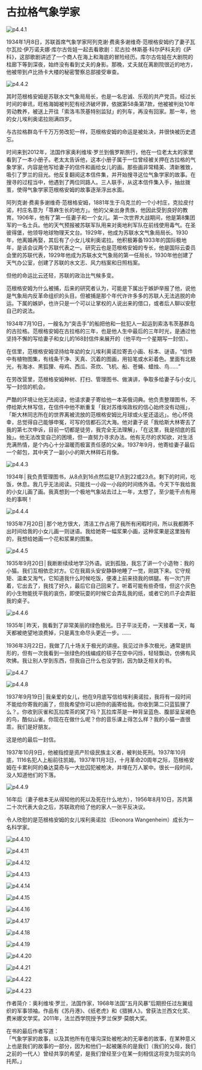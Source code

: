 # 古拉格气象学家

![p4.4.1](/images/4.4.1.jpg)

​1934年1月8日，苏联首席气象学家阿列克谢·费奥多谢维奇·范根格安姆约了妻子瓦尔瓦拉·伊万诺夫娜·库尔古佐娃一起去看歌剧：尼古拉·林斯基·科尔萨科夫的《萨科》，这部歌剧讲述了一个商人在海上和海底的冒险经历。库尔古佐娃在大剧院的柱廊下等到深夜，始终没有看到丈夫的身影。那晚，丈夫就在离剧院很近的地方，他被带到卢比扬卡大楼的秘密警察总部接受审查。

![p4.4.2](/images/4.4.2.jpg)

其时范根格安姆是苏联水文气象局局长，也是一名忠诚、乐观的共产党员。经过长时间的审讯，旺格海姆被判犯有经济破坏罪，依据第58条第7款，他被被判处10年劳动教养，被送上开往「索洛韦茨基特别监狱」的列车，再没有回家。那一年，他的女儿埃利奥诺拉刚满四岁。

与古拉格群岛千千万万劳改犯一样，范根格安姆的命运是被处决，并很快被历史遗忘。

时间来到2012年，法国作家奥利维埃·罗兰到俄罗斯旅行，他在一位老太太的家里看到了一本小册子。老太太告诉他，这本小册子属于一位曾经被关押在古拉格的气象学家，内容是他写给妻子的信件和画给女儿的画。那些画非常精美、清新雅致，吸引了罗兰的目光。他反复翻阅这本信件集，并开始搜寻这位气象学家的故事。在搜寻的过程当中，他遇到了两位同路人。三人联手，从这本信件集入手，抽丝拨茧，使得气象学家范根格安姆的故事逐渐浮出水面。

阿列克谢·费奥多谢维奇·范根格安姆，1881年生于乌克兰的一个小村庄，克拉皮付诺，村庄名意为「荨麻生长的地方」。他的父亲出身贵族，他因此受到良好的教育。1906年，他有了第一任妻子和一个女儿。第一次世界大战期间，他是第8集团军的一名士兵。他的天气预报被苏联军队用来对奥地利军队在前线使用毒气。在圣彼得堡，他领导地球物理天文台。1929年，他成为苏联水文气象局局长。1930年，他离婚再娶，其后有了小女儿埃利奥诺拉。他积极筹备1933年的国际极地年，是该会议两个苏联代表之一。研究云也是范根格安姆的专长，他是国际云委员会里的苏联代表，1929年他成为苏联水文气象局的第一任局长，1930年他创建了天气办公室，创建了苏联的水文志、风力档案和日照档案。

但他的命运比云还轻，苏联的政治比气候多变。

范根格安姆为什么被捕，后来的研究者认为，可能是下属出于嫉妒举报了他，说他是气象局内反革命组织的头目。但被捕是那个年代许许多多的苏联人无法逃脱的命运。下属的嫉妒，也许只是一个可以让掌权的人说出来的借口，或者后人聊以安慰自己的说法。

1934年7月10日，一艘名为“突击手”的船把他和一批犯人一起运到索洛韦茨基群岛的古拉格。范根格安姆在古拉格的三年，也是他人生中最后的三年时光，是通过他坚持不懈的写给妻子和女儿的168封信件来展开的（他平均一个星期写一封信）。

在信里，范根格安姆坚持给年幼的女儿埃利奥诺拉寄去小画、标本、谜语，“信件中有植物图集，有线条干净、天真、沉着的图画，用铅笔或水彩着色。里面有北极光，有海冰、黑狐狸、母鸡、西瓜、茶炊、飞机、船、苍蝇、蜡烛、鸟……”

在劳改营里，范根格安姆种树、打扫、管理图书、做演讲，争取多给妻子与小女儿写一封信的机会。

严酷的环境让他无法阅读，他请求妻子寄给他一本英俄词典。他负责整理图书，不停给斯大林写信，在信件中他不断重复「我对苏维埃政权的信心始终没有动摇」，「斯大林同志所在的世界离被流放的范根格安姆比月球或火星还遥远」。他心怀侥幸，总觉得自己能够申冤，可写的信都石沉大海。他对妻子说「我给斯大林寄去了我的第七次申诉，目前一切都是徒劳，我完全无法理解」，「在这里，我是彻底的孤独」。他无法改变自己的困境，但一直努力寻求办法。他有无尽的求知欲，对生活充满热情，是个内心十分温暖而极富责任感的父亲。1937年9月，他寄给妻子最后一个邮包，其中夹了一副小小的斯大林碎石肖像。

![p4.4.3](/images/4.4.3.jpg)

1934年│我负责管理图书，从8点到16点然后是17点到22或23点。剩下的时间，吃饭，休息。我几乎无法阅读。只能找一小段一小段的时间练外语。今天下午我给我的小女儿画了画。我真想到一个极地气象站去过上一年，太想了，至少能干点有用处的事啊！

![p4.4.4](/images/4.4.4.jpg)

1935年7月20日│那个地方很大，清洁工作占用了我所有闲暇时间，所以我都腾不出时间给我的小女儿画一则谜语。我给她寄一幅浆果小画，这种浆果是这里独有的，我想给她画一个花和浆果的图集。

![p4.4.5](/images/4.4.5.jpg)

1935年9月20日│我断断续续地学习外语。说到孤独，我忘了讲一个小造物：我的小猫。我们互相依恋对方。它在我肩头安安静静地睡了一觉，刚跳下来。它守规矩、温柔又淘气，它知道我什么时候吃饭，便凑上前来挠我的绑腿。有一次门开着，它出去了，我找了好久，最后它自己回来了。听着可能有些奇怪，但这个灰色的小生物能抚平我的哀伤，即使玩耍的时候它会弄乱我的纸，或者它的爪子会弄脏我的桌子。

![p4.4.6](/images/4.4.6.jpg)

1935年│昨天，我看到了非常美丽的绿色极光。日子平淡无奇，一天接着一天，每天都被绝望地浪费掉，只是离生命尽头更近一步。……

1936年3月22日，我做了几十场关于极光的讲座。我见过许多次极光，通常是拱形的，但有一次我看到一张绿色的线编成的毯子在空中闪烁，轻轻飘动，仿佛有风吹拂。我让别人学到东西，但我自己什么也没学到，因为缺乏相关的书。

![p4.4.7](/images/4.4.7.jpg)

![p4.4.8](/images/4.4.8.jpg)

1937年9月19日│我亲爱的女儿，他在9月底写信给埃利奥诺拉，我将有一段时间不能给你寄我的画了，但我希望你可以把你的画寄给我。你收到第二只蓝狐狸了么？。你收到灰雀和瓦拉库茶的窝了吗？瓦拉库茶是一种背呈蓝色、腹部呈呈褐色的鸟，酷似山雀。你现在在做什么呢？你的音乐课上得怎么样？我的小猫一直很乖，我们是好朋友。

这是他的最后一封信。

1937年10月9日，他被指控是资产阶级民族主义者，被判处死刑。1937年10月底，1116名犯人上船前往凯姆。1937年11月3日，十月革命20周年之际，范根格安姆在卡累利阿的桑达莫奇与一大批囚犯被枪决，并埋在万人冢中。很长一段时间，没人知道他们的下落。

![p4.4.9](/images/4.4.9.jpg)

16年后（妻子根本无从得知他的死以及死在什么地方），1956年8月10日，苏共第二十次代表大会之后，苏联政府给了他的家人一张平反决议。

令人欣慰的是范根格安姆的女儿埃利奥诺拉（Eleonora Wangenheim）成长为一名科学家。

![p4.4.10](/images/4.4.10.jpg)

![p4.4.11](/images/4.4.11.jpg)

![p4.4.12](/images/4.4.12.jpg)

![p4.4.13](/images/4.4.13.jpg)

![p4.4.14](/images/4.4.14.jpg)

![p4.4.15](/images/4.4.15.jpg)

![p4.4.16](/images/4.4.16.jpg)

![p4.4.17](/images/4.4.17.jpeg)

![p4.4.18](/images/4.4.18.jpg)

![p4.4.19](/images/4.4.19.jpg)

![p4.4.20](/images/4.4.20.jpg)

![p4.4.21](/images/4.4.21.jpg)

![p4.4.22](/images/4.4.22.jpg)

![p4.4.23](/images/4.4.23.jpg)

作者简介：奥利维埃·罗兰，法国作家，1968年法国“五月风暴”后期担任过左翼组织的军事领袖。作品有《苏丹港》、《纸老虎》和《猎狮人》。曾获法兰西文化奖、费米娜文学奖。2011年，法兰西学院授予罗兰保罗·莫朗大奖。

在书的最后作者写道：  
「气象学家的故事，以及其他所有在壕沟深处被枪决的无辜者的故事，在某种意义上也是我们的故事的一部分，因为和他们一起被屠杀的是我们（我们的父母，我们之前的一代人）曾经共享的希望，是我们曾经至少在某一刻相信这将变为现实的乌托邦。」

